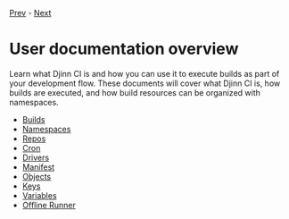 [Prev](/) - [Next](/user/builds)

# User documentation overview

Learn what Djinn CI is and how you can use it to execute builds as part of your
development flow. These documents will cover what Djinn CI is, how builds are
executed, and how build resources can be organized with namespaces.

* [Builds](/user/builds)
* [Namespaces](/user/namespaces)
* [Repos](/user/repos)
* [Cron](/user/cron)
* [Drivers](/user/drivers)
* [Manifest](/user/manifest)
* [Objects](/user/objects)
* [Keys](/user/keys)
* [Variables](/user/variables)
* [Offline Runner](/user/offline-runner)
